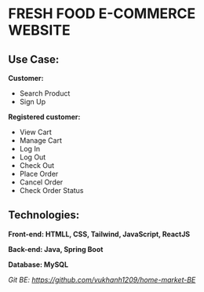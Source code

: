 # FRESH FOOD E-COMMERCE WEBSITE
## Use Case:
**Customer:**
- Search Product
- Sign Up

**Registered customer:**
- View Cart
- Manage Cart
- Log In
- Log Out
- Check Out
- Place Order
- Cancel Order
- Check Order Status
## Technologies:
**Front-end: HTMLL, CSS, Tailwind, JavaScript, ReactJS**

**Back-end: Java, Spring Boot**

**Database: MySQL**

*Git BE: https://github.com/vukhanh1209/home-market-BE*
